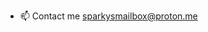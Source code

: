 - 📫 Contact me sparkysmailbox@proton.me

<!---
Sparkydiv/Sparkydiv is a ✨ special ✨ repository because its `README.md` (this file) appears on your GitHub profile.
You can click the Preview link to take a look at your changes.
--->
